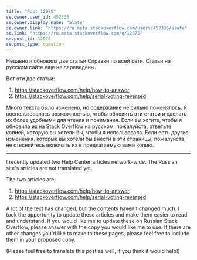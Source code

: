 ```yaml
---
title: "Post 12075"
se.owner.user_id: 452336
se.owner.display_name: "Slate"
se.owner.link: "https://ru.meta.stackoverflow.com/users/452336/slate"
se.link: "https://ru.meta.stackoverflow.com/q/12075"
se.post_id: 12075
se.post_type: question
---
```

<p>Недавно я обновила две статьи Справки по всей сети. Статьи на русском сайте еще не переведены.</p>
<p>Вот эти две статьи:</p>
<ol>
<li><a href="https://stackoverflow.com/help/how-to-answer">https://stackoverflow.com/help/how-to-answer</a></li>
<li><a href="https://stackoverflow.com/help/serial-voting-reversed">https://stackoverflow.com/help/serial-voting-reversed</a></li>
</ol>
<p>Много текста было изменено, но содержание не сильно поменялось. Я воспользовалась возможностью, чтобы обновить эти статьи и сделать их более удобными для чтения и понимания. Если вы хотите, чтобы я обновила их на Stack Overflow на русском, пожалуйста, ответьте копией, которую вы хотели бы, чтобы я использовала. Если есть другие изменения, которые вы хотели бы внести в эти страницы, пожалуйста, не стесняйтесь включать их в предлагаемую вами копию.</p>
<hr>
<p>I recently updated two Help Center articles network-wide. The Russian site's articles are not translated yet.</p>
<p>The two articles are:</p>
<ol>
<li><a href="https://stackoverflow.com/help/how-to-answer">https://stackoverflow.com/help/how-to-answer</a></li>
<li><a href="https://stackoverflow.com/help/serial-voting-reversed">https://stackoverflow.com/help/serial-voting-reversed</a></li>
</ol>
<p>A lot of the text has changed, but the contents haven't changed much. I took the opportunity to update these articles and make them easier to read and understand. If you would like me to update these on Russian Stack Overflow, please answer with the copy you would like me to use. If there are other changes you'd like to make to these pages, please feel free to include them in your proposed copy.</p>
<p>(Please feel free to translate this post as well, if you think it would help!)</p>
